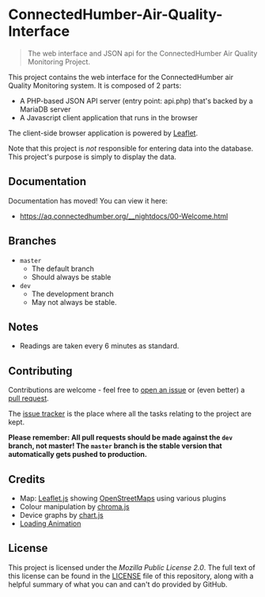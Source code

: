 # ConnectedHumber-Air-Quality-Interface

> The web interface and JSON api for the ConnectedHumber Air Quality Monitoring Project.

This project contains the web interface for the ConnectedHumber air Quality Monitoring system. It is composed of 2 parts:

 - A PHP-based JSON API server (entry point: api.php) that's backed by a MariaDB server
 - A Javascript client application that runs in the browser

The client-side browser application is powered by [Leaflet](https://leafletjs.com/).

Note that this project is _not_ responsible for entering data into the database. This project's purpose is simply to display the data.

## Documentation
Documentation has moved! You can view it here:

 - https://aq.connectedhumber.org/__nightdocs/00-Welcome.html

## Branches
 - `master`
     - The default branch
     - Should always be stable
 - `dev`
     - The development branch
     - May not always be stable.

## Notes
 - Readings are taken every 6 minutes as standard.


## Contributing
Contributions are welcome - feel free to [open an issue](https://github.com/ConnectedHumber/Air-Quality-Web/issues/new) or (even better) a [pull request](https://github.com/ConnectedHumber/Air-Quality-Web/compare).

The [issue tracker](https://github.com/ConnectedHumber/Air-Quality-Web/issues) is the place where all the tasks relating to the project are kept.

**Please remember: All pull requests should be made against the `dev` branch, not master! The `master` branch is the stable version that automatically gets pushed to production.**

## Credits
 - Map: [Leaflet.js](https://leafletjs.com/) showing [OpenStreetMaps](https://www.openstreetmap.org/) using various plugins
 - Colour manipulation by [chroma.js](https://github.com/gka/chroma.js)
 - Device graphs by [chart.js](https://www.chartjs.org)
 - [Loading Animation](https://github.com/SamHerbert/SVG-Loaders)

## License
This project is licensed under the _Mozilla Public License 2.0_. The full text of this license can be found in the [LICENSE](https://github.com/ConnectedHumber/Air-Quality-Web/blob/master/LICENSE) file of this repository, along with a helpful summary of what you can and can't do provided by GitHub.
